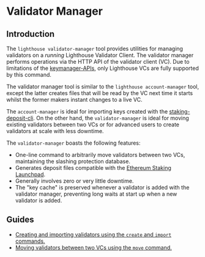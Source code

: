 # Validator Manager

[Ethereum Staking Launchpad]: https://launchpad.ethereum.org/en/
[Import Validators]: #import-validators

## Introduction

The `lighthouse validator-manager` tool provides utilities for managing validators on a *running*
Lighthouse Validator Client. The validator manager performs operations via the HTTP API of the
validator client (VC). Due to limitations of the
[keymanager-APIs](https://ethereum.github.io/keymanager-APIs/), only Lighthouse VCs are fully
supported by this command.

The validator manager tool is similar to the `lighthouse account-manager` tool,
except the latter creates files that will be read by the VC next time it starts
whilst the former makers instant changes to a live VC.

The `account-manager` is ideal for importing keys created with the
[staking-deposit-cli](https://github.com/ethereum/staking-deposit-cli). On the
other hand, the `validator-manager` is ideal for moving existing validators
between two VCs or for advanced users to create validators at scale with less
downtime.

The `validator-manager` boasts the following features:

- One-line command to arbitrarily move validators between two VCs, maintaining the slashing protection database.
- Generates deposit files compatible with the [Ethereum Staking Launchpad][].
- Generally involves zero or very little downtime.
- The "key cache" is preserved whenever a validator is added with the validator
    manager, preventing long waits at start up when a new validator is added.

## Guides

- [Creating and importing validators using the `create` and `import` commands.](./validator-manager-create.md)
- [Moving validators between two VCs using the `move` command.](./validator-manager-move.md)